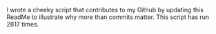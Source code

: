 I wrote a cheeky script that contributes to my Github by updating this ReadMe to illustrate why more than commits matter. This script has run 2817 times.